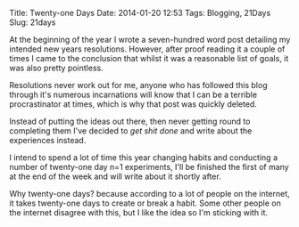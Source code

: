 Title: Twenty-one Days
Date: 2014-01-20 12:53
Tags: Blogging, 21Days
Slug: 21days

At the beginning of the year I wrote a seven-hundred word post detailing my intended new years resolutions. However, after proof reading it a couple of times I came to the conclusion that whilst it was a reasonable list of goals, it was also pretty pointless. 

Resolutions never work out for me, anyone who has followed this blog through it's numerous incarnations will know that I can be  a terrible procrastinator at times, which is why that post was quickly deleted.

Instead of putting the ideas out there, then never getting round to completing them I've decided to _get shit done_ and write about the experiences instead. 

I intend to spend a lot of time this year changing habits and conducting a number of twenty-one day n=1 experiments, I'll be finished the first of many at the end of the week and will write about it shortly after.

Why twenty-one days? because according to a lot of people on the internet, it takes twenty-one days to create or break a habit. Some other people on the internet disagree with this, but I like the idea so I'm sticking with it.
